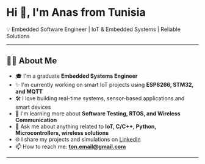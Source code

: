 # Hi 👋, I'm Anas from Tunisia  

💡 Embedded Software Engineer | IoT & Embedded Systems | Reliable Solutions

---

## 👨‍💻 About Me  
- 🎓 I'm a graduate **Embedded Systems Engineer**  
- ✨ I'm currently working on smart IoT projects using **ESP8266, STM32, and MQTT**  
- 🛠️ I love building real-time systems, sensor-based applications and smart devices  
- 🧠 I'm learning more about **Software Testing, RTOS, and Wireless Communication**  
- 💬 Ask me about anything related to **IoT, C/C++, Python, Microcontrollers, wireless solutions**  
- 🌐 I share my projects and simulations on [LinkedIn](https://www.linkedin.com/in/ton-profil/)  
- 📫 How to reach me: **ton.email@gmail.com**  

---
